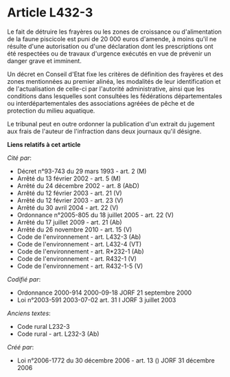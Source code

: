 # Article L432-3

Le fait de détruire les frayères ou les zones de croissance ou d'alimentation de la faune piscicole est puni de 20 000 euros
d'amende, à moins qu'il ne résulte d'une autorisation ou d'une déclaration dont les prescriptions ont été respectées ou de
travaux d'urgence exécutés en vue de prévenir un danger grave et imminent.

Un décret en Conseil d'Etat fixe les critères de définition des frayères et des zones mentionnées au premier alinéa, les
modalités de leur identification et de l'actualisation de celle-ci par l'autorité administrative, ainsi que les conditions
dans lesquelles sont consultées les fédérations départementales ou interdépartementales des associations agréées de pêche et
de protection du milieu aquatique.

Le tribunal peut en outre ordonner la publication d'un extrait du jugement aux frais de l'auteur de l'infraction dans deux
journaux qu'il désigne.

**Liens relatifs à cet article**

_Cité par_:

  - Décret n°93-743 du 29 mars 1993 - art. 2 (M)
  - Arrêté du 13 février 2002 - art. 5 (M)
  - Arrêté du 24 décembre 2002 - art. 8 (AbD)
  - Arrêté du 12 février 2003 - art. 21 (V)
  - Arrêté du 12 février 2003 - art. 23 (V)
  - Arrêté du 30 avril 2004 - art. 22 (V)
  - Ordonnance n°2005-805 du 18 juillet 2005 - art. 22 (V)
  - Arrêté du 17 juillet 2009 - art. 21 (Ab)
  - Arrêté du 26 novembre 2010 - art. 15 (V)
  - Code de l'environnement - art. L432-3 (Ab)
  - Code de l'environnement - art. L432-4 (VT)
  - Code de l'environnement - art. R*232-1 (Ab)
  - Code de l'environnement - art. R432-1 (V)
  - Code de l'environnement - art. R432-1-5 (V)

_Codifié par_:

  - Ordonnance 2000-914 2000-09-18 JORF 21 septembre 2000
  - Loi n°2003-591 2003-07-02 art. 31 I JORF 3 juillet 2003

_Anciens textes_:

  - Code rural L232-3
  - Code rural - art. L232-3 (Ab)

_Créé par_:

  - Loi n°2006-1772 du 30 décembre 2006 - art. 13 () JORF 31 décembre 2006

